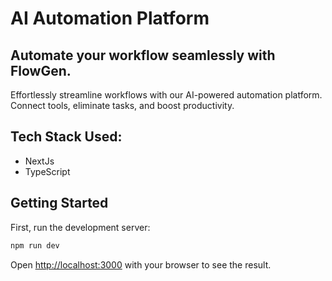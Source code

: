 # AI Automation Platform


## Automate your workflow seamlessly with FlowGen.
Effortlessly streamline workflows with our AI-powered automation platform. Connect tools, eliminate tasks, and boost productivity.

## Tech Stack Used:

- NextJs
- TypeScript

## Getting Started

First, run the development server:

```bash
npm run dev
```

Open [http://localhost:3000](http://localhost:3000) with your browser to see the result.

